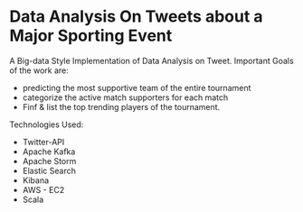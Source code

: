 # Data Analysis On Tweets about a Major Sporting Event

A Big-data Style Implementation of Data Analysis on Tweet. Important Goals of the work are:

* predicting the most supportive team of the entire tournament
* categorize the active match supporters for each match
* Finf & list the top trending players of the tournament.

Technologies Used:

* Twitter-API
* Apache Kafka
* Apache Storm
* Elastic Search
* Kibana
* AWS - EC2
* Scala

